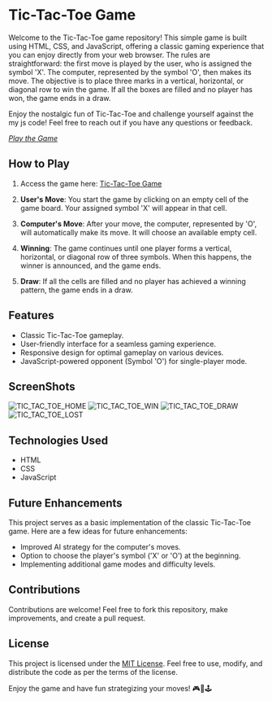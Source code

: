 # Tic-Tac-Toe Game

Welcome to the Tic-Tac-Toe game repository! This simple game is built using HTML, CSS, and JavaScript, offering a classic gaming experience that you can enjoy directly from your web browser. The rules are straightforward: the first move is played by the user, who is assigned the symbol 'X'. The computer, represented by the symbol 'O', then makes its move. The objective is to place three marks in a vertical, horizontal, or diagonal row to win the game. If all the boxes are filled and no player has won, the game ends in a draw.

Enjoy the nostalgic fun of Tic-Tac-Toe and challenge yourself against the my js code! Feel free to reach out if you have any questions or feedback.

*[Play the Game](https://nithishgitsrc.github.io/Tic-tac-toe/)*


## How to Play
1. Access the game here: [Tic-Tac-Toe Game](https://nithishgitsrc.github.io/Tic-tac-toe/)

2.  **User's Move**: You start the game by clicking on an empty cell of the game board. Your assigned symbol 'X' will appear in that cell.

3. **Computer's Move**: After your move, the computer, represented by 'O', will automatically make its move. It will choose an available empty cell.

4. **Winning**: The game continues until one player forms a vertical, horizontal, or diagonal row of three symbols. When this happens, the winner is announced, and the game ends.

5. **Draw**: If all the cells are filled and no player has achieved a winning pattern, the game ends in a draw.


## Features
- Classic Tic-Tac-Toe gameplay.
- User-friendly interface for a seamless gaming experience.
- Responsive design for optimal gameplay on various devices.
- JavaScript-powered opponent (Symbol 'O') for single-player mode.

## ScreenShots

![TIC_TAC_TOE_HOME](https://github.com/NithishGitSrc/Tic-tac-toe/assets/126682106/d297f744-91ee-474f-96fb-4a568db91786)
![TIC_TAC_TOE_WIN](https://github.com/NithishGitSrc/Tic-tac-toe/assets/126682106/94307323-79f7-4e73-b210-857f1adb2bae)
![TIC_TAC_TOE_DRAW](https://github.com/NithishGitSrc/Tic-tac-toe/assets/126682106/f9866961-b878-41a4-93ef-99f86c276c81)
![TIC_TAC_TOE_LOST](https://github.com/NithishGitSrc/Tic-tac-toe/assets/126682106/92423a49-c7ea-46df-b596-c4b9fe962c01)


## Technologies Used

- HTML
- CSS
- JavaScript

## Future Enhancements

This project serves as a basic implementation of the classic Tic-Tac-Toe game. Here are a few ideas for future enhancements:

- Improved AI strategy for the computer's moves.
- Option to choose the player's symbol ('X' or 'O') at the beginning.
- Implementing additional game modes and difficulty levels.

## Contributions

Contributions are welcome! Feel free to fork this repository, make improvements, and create a pull request.

## License

This project is licensed under the [MIT License](LICENSE). Feel free to use, modify, and distribute the code as per the terms of the license.

Enjoy the game and have fun strategizing your moves! 🎮🤖🕹
